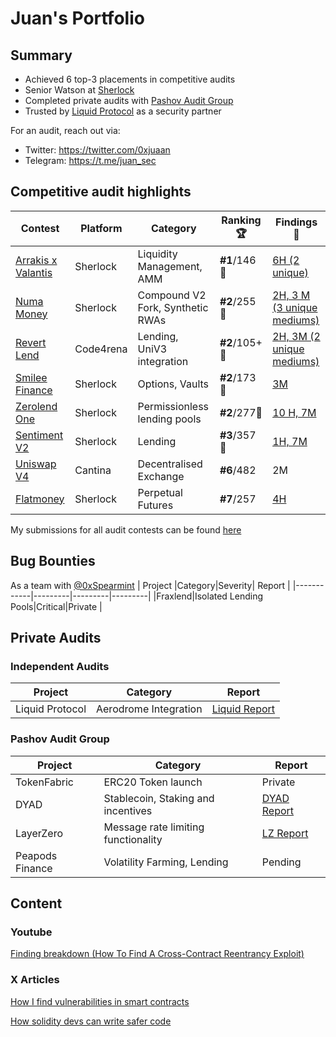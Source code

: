 # Juan's Portfolio

## Summary
- Achieved 6 top-3 placements in competitive audits
- Senior Watson at [Sherlock](https://sherlock.xyz/)
- Completed private audits with [Pashov Audit Group](https://x.com/PashovAuditGrp)
- Trusted by [Liquid Protocol](https://x.com/getliquidapp) as a security partner 

For an audit, reach out via:
- Twitter: https://twitter.com/0xjuaan
- Telegram: https://t.me/juan_sec

## Competitive audit highlights

| Contest    |Platform| Category                  | Ranking 🏆   | Findings 🔎|
|------------|---------|------------------|-----------|----------|
| [Arrakis x Valantis](https://audits.sherlock.xyz/contests/195/leaderboard)| Sherlock | Liquidity Management, AMM | **#1**/146 🥇| [6H (2 unique)](https://github.com/sherlock-audit/2024-03-arrakis-judging/issues?q=is%3Aissue+juaan+label%3AReward+)|
| [Numa Money](https://audits.sherlock.xyz/contests/554?filter=results)| Sherlock | Compound V2 Fork, Synthetic RWAs | **#2**/255 🥈| [2H, 3 M (3 unique mediums)](https://audits.sherlock.xyz/contests/554?filter=results)|
| [Revert Lend](https://code4rena.com/audits/2024-03-revert-lend#top)| Code4rena | Lending, UniV3 integration |**#2**/105+ 🥈 | [2H, 3M (2 unique mediums)](https://github.com/0xjuaan/audits/blob/main/contests/2024-03-revert-lend.md) |
| [Smilee Finance](https://audits.sherlock.xyz/contests/180)| Sherlock | Options, Vaults | **#2**/173 🥈| [3M](https://github.com/0xjuaan/audits/blob/main/contests/2024-02-smilee-finance.md) |
| [Zerolend One](https://audits.sherlock.xyz/contests/466/leaderboard) | Sherlock | Permissionless lending pools | **#2**/277🥈| [10 H, 7M](https://github.com/sherlock-audit/2024-06-new-scope-judging/issues?q=is%3Aissue+Obsidian+label%3AReward+)
| [Sentiment V2](https://audits.sherlock.xyz/contests/349?filter=results) | Sherlock | Lending | **#3**/357 🥉 | [1H, 7M](https://github.com/sherlock-audit/2024-08-sentiment-v2-judging/issues?q=is%3Aissue+Obsidian+label%3Areward+sort%3Acreated-asc) | 
| [Uniswap V4](https://cantina.xyz/competitions/e2cf6906-ec8b-4c78-a585-74ac90615659/leaderboard) | Cantina | Decentralised Exchange | **#6**/482 | 2M | 
| [Flatmoney](https://audits.sherlock.xyz/contests/132) | Sherlock | Perpetual Futures         | **#7**/257  | [4H](https://github.com/0xjuaan/audits/blob/main/contests/2024-01-flatmoney.md)        |

My submissions for all audit contests can be found [here](https://audits.sherlock.xyz/watson/juaan)

## Bug Bounties
As a team with [@0xSpearmint](https://github.com/0xspearmint)
| Project    |Category|Severity| Report |
|------------|---------|---------|---------|
|Fraxlend|Isolated Lending Pools|Critical|Private  |

## Private Audits

### Independent Audits
| Project    |Category| Report |
|------------|---------|---------|
|Liquid Protocol|Aerodrome Integration| [Liquid Report](https://github.com/metastable-labs/liquid-protocol/blob/main/audits/liquid-audit.md) |

### Pashov Audit Group
| Project    |Category| Report |
|------------|---------|---------|
|TokenFabric| ERC20 Token launch| Private |
|DYAD       |Stablecoin, Staking and incentives| [DYAD Report](https://github.com/pashov/audits/blob/master/team/pdf/Dyad-security-review.pdf) |
|LayerZero  |Message rate limiting functionality| [LZ Report](https://github.com/pashov/audits/blob/master/team/pdf/LZRateLimiter-security-review.pdf) |
|Peapods Finance  |Volatility Farming, Lending| Pending |

## Content
### Youtube
[Finding breakdown (How To Find A Cross-Contract Reentrancy Exploit)](https://www.youtube.com/watch?v=UN_LGT_5uDE)
### X Articles
[How I find vulnerabilities in smart contracts
](https://x.com/0xjuaan/status/1806696969223745714)

[How solidity devs can write safer code
](https://x.com/0xjuaan/status/1804411620992651701)
